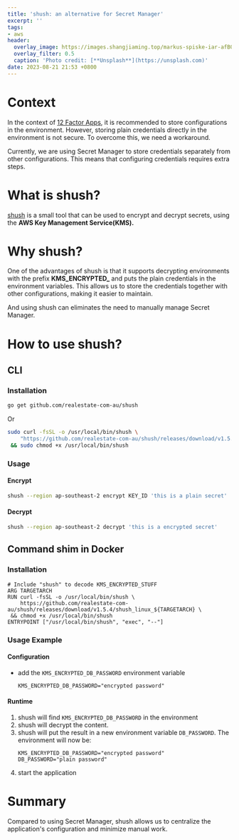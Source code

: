 ```yaml
---
title: 'shush: an alternative for Secret Manager'
excerpt: ''
tags:
- aws
header:
  overlay_image: https://images.shangjiaming.top/markus-spiske-iar-afB0QQw-unsplash.jpeg
  overlay_filter: 0.5
  caption: 'Photo credit: [**Unsplash**](https://unsplash.com)'
date: 2023-08-21 21:53 +0800
---
```

# Context

In the context of [12 Factor Apps](https://12factor.net/ "https://12factor.net/"), it is recommended to store configurations in the environment. However, storing plain credentials directly in the environment is not secure. To overcome this, we need a workaround.

Currently, we are using Secret Manager to store credentials separately from other configurations. This means that configuring credentials requires extra steps.

# What is shush?

[shush](https://github.com/realestate-com-au/shush "https://github.com/realestate-com-au/shush") is a small tool that can be used to encrypt and decrypt secrets, using the **AWS Key Management Service(KMS).**

# Why shush?

One of the advantages of shush is that it supports decrypting environments with the prefix **KMS_ENCRYPTED_** and puts the plain credentials in the environment variables. This allows us to store the credentials together with other configurations, making it easier to maintain.

And using shush can eliminates the need to manually manage Secret Manager.

# How to use shush?

## CLI

### Installation

```sh
go get github.com/realestate-com-au/shush
```
Or
```sh
sudo curl -fsSL -o /usr/local/bin/shush \
    "https://github.com/realestate-com-au/shush/releases/download/v1.5.4/shush_$(uname -s | tr '[:upper:]' '[:lower:]')_$(uname -m | sed 's/x86_/amd/' | sed 's/aarch/arm/')" \
 && sudo chmod +x /usr/local/bin/shush
```

### Usage

#### Encrypt

```sh
shush --region ap-southeast-2 encrypt KEY_ID 'this is a plain secret'
```

#### Decrypt

```sh
shush --region ap-southeast-2 decrypt 'this is a encrypted secret'
```

## Command shim in Docker

### Installation

```
# Include "shush" to decode KMS_ENCRYPTED_STUFF
ARG TARGETARCH
RUN curl -fsSL -o /usr/local/bin/shush \
    https://github.com/realestate-com-au/shush/releases/download/v1.5.4/shush_linux_${TARGETARCH} \
 && chmod +x /usr/local/bin/shush
ENTRYPOINT ["/usr/local/bin/shush", "exec", "--"]
```


### Usage Example

#### Configuration

- add the `KMS_ENCRYPTED_DB_PASSWORD` environment variable
  
  ```
  KMS_ENCRYPTED_DB_PASSWORD="encrypted password"
  ```

#### Runtime

1. shush will find `KMS_ENCRYPTED_DB_PASSWORD` in the environment
2. shush will decrypt the content.
3. shush will put the result in a new environment variable `DB_PASSWORD`. The environment will now be:  
    ```
    KMS_ENCRYPTED_DB_PASSWORD="encrypted password"
    DB_PASSWORD="plain password"
    ```
4. start the application

# Summary

Compared to using Secret Manager, shush allows us to centralize the application's configuration and minimize manual work.
